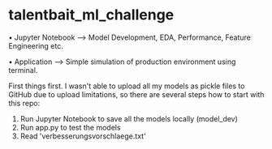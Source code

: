 # talentbait_ml_challenge


• Jupyter Notebook --> Model Development, EDA, Performance, Feature Engineering etc.

• Application --> Simple simulation of production environment using terminal.

First things first. I wasn't able to upload all my models as pickle files to GitHub due to upload limitations, so there are several steps how to start with this repo:

1. Run Jupyter Notebook to save all the models locally (model_dev)
2. Run app.py to test the models
3. Read 'verbesserungsvorschlaege.txt'
